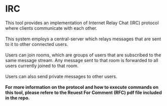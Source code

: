 # IRC
This tool provides an implementation of Internet Relay Chat (IRC) protocol where clients communicate with each other.<br/><br/>
This system employs a central-server which relays messages that are sent to it to other connected users.<br/><br/>
Users can join rooms, which are groups of users that are subscribed to the same message stream. Any message sent to that room is forwarded to all users currently joined to that room.<br/><br/>
Users can also send private messages to other users.<br/><br/>
**For more information on the protocol and how to execute commands on this tool, please refere to the Reuest For Comment (RFC) pdf file included in the repo.** 
